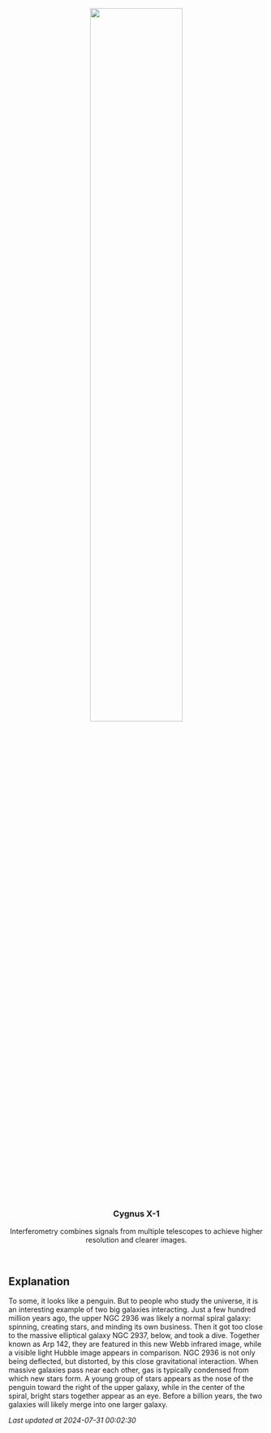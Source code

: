<p align='center'>
    <img src='https://apod.nasa.gov/apod/image/2407/Arp142_Webb_960.jpg' width='60%' />
    <h3 align="center">Cygnus X-1</h3>
    <p align="center">Interferometry combines signals from multiple telescopes to achieve higher resolution and clearer images.</p>
</p>
<br/>

Explanation
--
To some, it looks like a penguin. But to people who study the universe, it is an interesting example of two big galaxies interacting. Just a few hundred million years ago, the upper NGC 2936 was likely a normal spiral galaxy: spinning, creating stars, and minding its own business.  Then it got too close to the massive elliptical galaxy NGC 2937, below, and took a dive.  Together known as Arp 142, they are featured in this new Webb infrared image, while a visible light Hubble image appears in comparison.  NGC 2936 is not only being deflected, but distorted, by this close gravitational interaction.  When massive galaxies pass near each other, gas is typically condensed from which new stars form.  A young group of stars appears as the nose of the penguin toward the right of the upper galaxy, while in the center of the spiral, bright stars together appear as an eye.  Before a billion years, the two galaxies will likely merge into one larger galaxy.


*Last updated at 2024-07-31 00:02:30*
